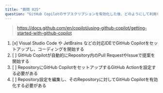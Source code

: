 ```yaml
---
title: "質問 025"
question: "GitHub Copilotのサブスクリプションを有効化した後、どのようにして利用を開始できますか？"
---
```



> https://docs.github.com/en/copilot/using-github-copilot/getting-started-with-github-copilot
1. [x] Visual Studio Code や JetBrains などの対応IDEでGitHub Copilotをセットアップし、コーディングを開始する
1. [ ] GitHub Copilotが自動的にRepository内のPull RequestやIssueで提案を開始する
1. [ ] RepositoryにGitHub CopilotをセットアップするGitHub Actionを設定する必要がある
1. [ ] Repository設定を編集し、そのRepositoryに対してGitHub Copilotを有効化する必要がある